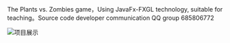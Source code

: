 
The Plants vs. Zombies game，Using JavaFx-FXGL technology, suitable for teaching。Source code developer communication QQ group 685806772

![项目展示](https://e.gitee.com/rpgstudio-2d/repos/rpgstudio-2d/javafx-fxgl-plants-vs-zombies/blob/master/javafx-fxgl-plants-vs-zombies/game1.jpg "game1.jpg")



